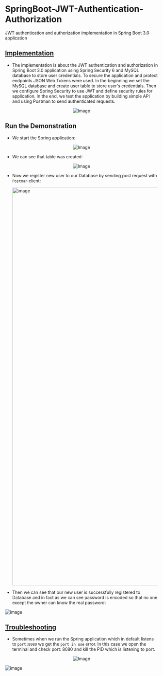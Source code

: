# SpringBoot-JWT-Authentication-Authorization
JWT authentication and authorization implementation in Spring Boot 3.0 application

## [Implementation]() 

- The implementation is about the JWT authentication and authorization in Spring Boot 3.0 application using Spring Security 6 and MySQL database to store user credentials. To secure the application and protect endpoints JSON Web Tokens were used. In the beginning we set the MySQL database and create user table to store user's credentials. Then we configure Spring Security to use JWT and define security rules for application. In the end, we test the application by building simple API and using Postman to send authenticated requests.

<p align="center">
  <img src="https://github.com/af4092/SpringBoot-JWT-Authentication-Authorization/assets/24220136/8731a18f-7c26-4c88-8cad-3bcf5572674a" alt="Image">
</p>

## Run the Demonstration

- We start the Spring application:

<p align="center">
  <img src="https://github.com/af4092/SpringBoot-JWT-Authentication-Authorization/assets/24220136/56e236a3-a688-4146-a68e-528b017b0d80" alt="Image">
</p>

- We can see that table was created:

<p align="center">
  <img src="https://github.com/af4092/SpringBoot-JWT-Authentication-Authorization/assets/24220136/3fc19098-4b17-4fbc-936b-8acedc5224b9" alt="Image">
</p>

- Now we register new user to our Database by sending post request with `Postman` client:

  <img width="1307" alt="image" src="https://github.com/af4092/SpringBoot-JWT-Authentication-Authorization/assets/24220136/0a81c831-dfd2-43f4-b0c1-8636e7ede355">

- Then we can see that our new user is successfully registered to Database and in fact as we can see password is encoded so that no one except the owner can know the real password:

![image](https://github.com/af4092/SpringBoot-JWT-Authentication-Authorization/assets/24220136/5097d213-a9c7-4762-a8f4-45eb4a8dda06)


## [Troubleshooting](https://stackoverflow.com/questions/39632667/how-do-i-remove-the-process-currently-using-a-port-on-localhost-in-windows)

- Sometimes when we run the Spring application which in default listens to `port:8080` we get the `port in use` error. In this case we open the terminal and check port: 8080 and kill the PID which is listening to port.

<p align="center">
  <img src="https://github.com/af4092/SpringBoot-JWT-Authentication-Authorization/assets/24220136/40137834-ad6b-4d31-8130-35633ce8d2ca" alt="Image">
</p>

![image](https://github.com/af4092/SpringBoot-JWT-Authentication-Authorization/assets/24220136/52596d27-dd2c-4688-995f-043ca6ec7240)

